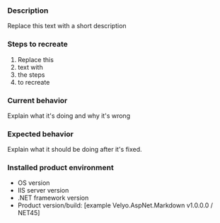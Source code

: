 ### Description
Replace this text with a short description

### Steps to recreate
1. Replace this
2. text with 
3. the steps
4. to recreate

### Current behavior
Explain what it's doing and why it's wrong

### Expected behavior
Explain what it should be doing after it's fixed.

### Installed product environment

- OS version
- IIS server version
- .NET framework version
- Product version/build: [example Velyo.AspNet.Markdown v1.0.0.0 / NET45]